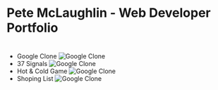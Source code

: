 # Pete McLaughlin - Web Developer Portfolio<h1>

* Google Clone ![Google Clone](https://petemclaughlin.github.io/google-clone/)
* 37 Signals ![Google Clone](https://petemclaughlin.github.io/37signals/)
* Hot & Cold Game ![Google Clone](https://petemclaughlin.github.io/hot-or-cold/)
* Shoping List ![Google Clone](https://petemclaughlin.github.io/shopping-list/)


